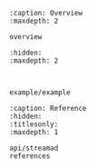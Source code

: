 


```{toctree}
:caption: Overview
:maxdepth: 2

overview
```





```{toctree}
:hidden:
:maxdepth: 2



example/example
```




```{toctree}
:caption: Reference
:hidden:
:titlesonly:
:maxdepth: 1

api/streamad
references
```